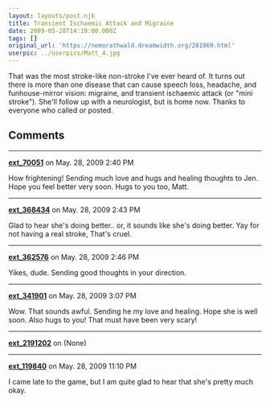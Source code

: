 ```yaml
---
layout: layouts/post.njk
title: Transient Ischaemic Attack and Migraine
date: 2009-05-28T14:19:00.000Z
tags: []
original_url: 'https://nemorathwald.dreamwidth.org/281969.html'
userpic: ../userpics/Matt_4.jpg
---
```

That was the most stroke-like non-stroke I've ever heard of. It turns out there is more than one disease that can cause speech loss, headache, and funhouse-mirror vision: migraine, and transient ischaemic attack (or "mini stroke"). She'll follow up with a neurologist, but is home now. Thanks to everyone who called or posted.

## Comments

---

**[ext_70051](https://www.dreamwidth.org/users/ext_70051)** on May. 28, 2009 2:40 PM

How frightening! Sending much love and hugs and healing thoughts to Jen. Hope you feel better very soon. Hugs to you too, Matt.

---

**[ext_368434](https://www.dreamwidth.org/users/ext_368434)** on May. 28, 2009 2:43 PM

Glad to hear she's doing better.. or, it sounds like she's doing better. Yay for not having a real stroke, That's cruel.

---

**[ext_362576](https://www.dreamwidth.org/users/ext_362576)** on May. 28, 2009 2:46 PM

Yikes, dude. Sending good thoughts in your direction.

---

**[ext_341901](https://www.dreamwidth.org/users/ext_341901)** on May. 28, 2009 3:07 PM

Wow. That sounds awful. Sending he my love and healing. Hope she is well soon. Also hugs to you! That must have been very scary!

---

**[ext_2191202](https://www.dreamwidth.org/users/ext_2191202)** on (None)



---

**[ext_119840](https://www.dreamwidth.org/users/ext_119840)** on May. 28, 2009 11:10 PM

I came late to the game, but I am quite glad to hear that she's pretty much okay.
